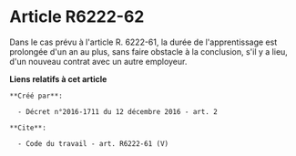 # Article R6222-62

Dans le cas prévu à l'article R. 6222-61, la durée de l'apprentissage est prolongée d'un an au plus, sans faire obstacle à la
conclusion, s'il y a lieu, d'un nouveau contrat avec un autre employeur.

**Liens relatifs à cet article**

	**Créé par**:

	  - Décret n°2016-1711 du 12 décembre 2016 - art. 2

	**Cite**:

	  - Code du travail - art. R6222-61 (V)
